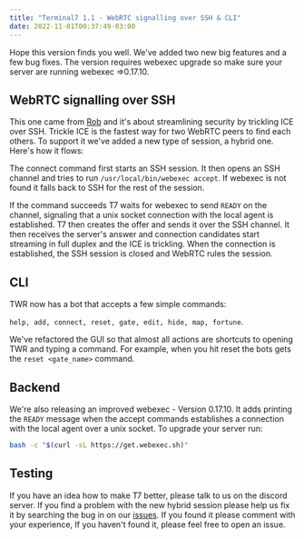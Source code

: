 ```yaml
---
title: "Terminal7 1.1 - WebRTC signalling over SSH & CLI"
date: 2022-11-01T00:37:49-03:00
---
```


Hope this version finds you well. We've added two new big features and 
a few bug fixes. The version requires webexec upgrade so make sure your server
are running webexec =>0.17.10.

## WebRTC signalling over SSH

This one came from [Rob](https://youtube.com/c/TechCrafted) and it's about
streamlining security by trickling ICE over SSH. Trickle ICE is the fastest way
for two WebRTC peers to find each others.
To support it we've added a new type of session, a hybrid one. Here's how it flows:

The connect command first starts an SSH session. 
It then opens an SSH channel and tries to run `/usr/local/bin/webexec accept`.
If webexec is not found it falls back to SSH for the rest of the session.

If the command succeeds T7 waits for webexec to send `READY` on the channel,
signaling that a unix socket connection with the local agent is
established. T7 then creates the offer and sends it over the SSH channel. 
It then receives the server's answer and connection
candidates start streaming in full duplex and the ICE is trickling.
When the connection is established, the SSH session is closed and
WebRTC rules the session.

## CLI

TWR now has a bot that accepts a few simple
commands:

`help, add, connect, reset, gate, edit, hide, map, fortune`.

We've refactored the GUI so that almost all actions are shortcuts
to opening TWR and typing a command.
For example, when you hit reset the bots gets the `reset <gate_name>` command.

## Backend
We're also releasing an improved webexec - Version 0.17.10. It adds printing
the `READY` message when the accept commands establishes a connection with 
the local agent over a unix socket. 
To upgrade your server run:

```bash
bash -c "$(curl -sL https://get.webexec.sh)"
```

## Testing

If you have an idea how to make T7 better, please talk to us on the
discord server.
If you find a problem with the new hybrid session please help us fix it by
searching the bug in on our
[issues](https://github.com/tuzig/terminal7/issues).
If you found it please comment with your experience,
If you haven't found it, please feel free to open an issue.
